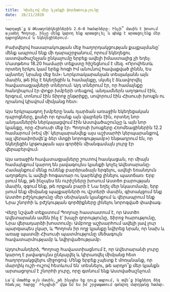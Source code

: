 ```yaml
---
title:  Կիսելով մեր կյանքի փորձառությունը
date:  26/11/2020
---
```


`Կարդացե՛ք Ա Թեսաղոնիկեցիներին 2.6–8 համարները։ Ինչի՞ մասին է խոսում այստեղ Պողոսը, ինչը մենք կարող ենք արտացոլել և պետք է արտացոլենք մեր դպրոցներում և եկեղեցիներում։`

Բախվելով հասարակության մեջ հաղորդակցության քայքայմանը՝ մենք ապրում ենք մի դարաշրջանում, որում եկեղեցու աստվածաշնչյան ընկալումը երբեք ավելի իմաստալից չի եղել։ Մատթեոս 18.20 համարի տեքստը հիշեցնում է մեզ. «Որովհետև որտեղ երկու կամ երեք հոգի Իմ անունով հավաքված լինեն, Ես այնտեղ՝ նրանց մեջ եմ»։ Նորկտակարանյան տեսլականն այն մասին, թե ինչ է եկեղեցին և համայնքը, սկսել է ձևավորվել հավատացյալների տներում։ Այդ տներում էր, որ համայնքը հանդիպում էր փոքր խմբերի տեսքով. անդամներն աղոթում էին, երգում, տոնում էին Տիրոջ ընթրիքը, սովորում էին Հիսուսի խոսքն ու դրանով կիսվում միմյանց հետ։

Այս երկրպագող խմբերը նաև դարձան առաջին եկեղեցական դպրոցները, քանի որ դրանք այն վայրերն էին, որտեղ նոր անդամներին ներկայացվում էին Աստվածաշունչը և այն նոր կյանքը, որը Հիսուսի մեջ էր։ Պողոսի խոսքերը Հռոմեացիներին 12.2 համարում («Եվ մի՛ կերպարանվեք այս աշխարհի կերպարանքով, այլ վերափոխվե՛ք ձեր մտքի նորոգությամբ») ենթադրում են, որ եկեղեցին կրթության այս գործին միանգամայն լուրջ էր վերաբերվում։

Այս առաջին հավատացյալները շուտով հասկացան, որ միայն համայնքում կարող են լավագույնս կյանքի կոչել Ավետարանը։ Համայնքում մենք ունենք բարձրաձայն երգելու, ավելի եռանդուն աղոթելու և ավելի հոգատար ու կարեկից լինելու պատճառ։ Երբ լսում ենք, թե ինչպես են ուրիշները խոսում Աստծո բարության մասին, զգում ենք, թե որքան բարի է Նա եղել մեր նկատմամբ, երբ լսում ենք միմյանց պայքարների ու վշտերի մասին, գիտակցում ենք Աստծո բժշկությունը մեր սեփական կյանքում և վերապրում ենք Նրա շնորհի և բժշկության գործիքները լինելու նորոգված փափագ։

Վերը նշված տեքստում Պողոսը հաստատում է, որ Աստծո Ավետարանն ամեն ինչ է՝ խաչի զորությունը, Տիրոջ հարությունը, Նրա վերադարձի խոստումը։ Ամբողջ աշխարհում ավելի լավ լուր պարզապես չկար, և Պողոսն իր ողջ կյանքը նվիրեց նրան, որ նախ և առաջ պատմի Հիսուսի պատմությունը մեծագույն հավատարմությամբ և նվիրվածությամբ։

Այդուհանդերձ, Պողոսը հավաստիացնում է, որ Ավետարանի լուրը կարող է լավագույնս ընկալվել և կիրառվել միմյանց հետ հաղորդակցվելու միջոցով։ Մենք երբեք չպետք է մոռանանք, որ մարդիկ ուշի-ուշով հետևում են՝ տեսնելու, թե արդյո՞ք մեր կյանքն արտացոլում է շնորհի լուրը, որը գտնում ենք Աստվածաշնչում։

`Լա՛վ մտածեք այն մասին, թե ինչպես եք դուք ապրում, և տվե՛ք ինքներդ ձեզ հետևյալ հարցը՝ Ինչպիսի՞ վկա եմ ես իմ շրջապատում գտնվող մարդկանց համար։`